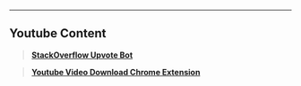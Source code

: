 ----------

Youtube Content
------------

>  **[StackOverflow Upvote Bot](https://www.youtube.com/watch?v=MfhRm1hfEzk/)**

>  **[Youtube Video Download Chrome Extension](http://www.youtube.com/)**